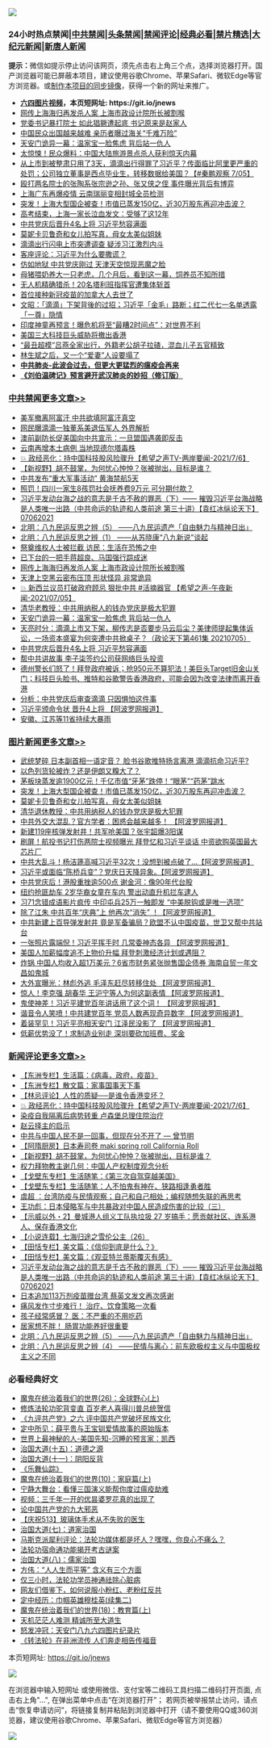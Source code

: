 ![](https://raw.githubusercontent.com/fqnews/bnews/master/64photo/fqnews-qr.jpg)

<div id="tt">
<h3>24小时热点禁闻|<a href="#%E4%B8%AD%E5%85%B1%E7%A6%81%E9%97%BB%E6%9B%B4%E5%A4%9A%E6%96%87%E7%AB%A0">中共禁闻</a>|<a href="#%E5%9B%BE%E7%89%87%E6%96%B0%E9%97%BB%E6%9B%B4%E5%A4%9A%E6%96%87%E7%AB%A0">头条禁闻</a>|<a href="#%E6%96%B0%E9%97%BB%E8%AF%84%E8%AE%BA%E6%9B%B4%E5%A4%9A%E6%96%87%E7%AB%A0">禁闻评论|<a href="#%E5%BF%85%E7%9C%8B%E7%BB%8F%E5%85%B8%E5%A5%BD%E6%96%87">经典必看|<a href="/video.md#%E7%A6%81%E7%89%87%E7%B2%BE%E9%80%89">禁片精选</a>|<a href="https://github.com/fqnews/djy/blob/master/gb/nf1351518.md#1">大纪元新闻</a>|<a href="https://github.com/fqnews/ntdtv/blob/master/gb/prog204.md#1">新唐人新闻</a></h3>
<div><b>提示：</b>微信如提示停止访问该网页，须先点击右上角三个点，选择浏览器打开。国产浏览器可能已屏蔽本项目，建议使用谷歌Chrome、苹果Safari、微软Edge等官方浏览器。或<a href="https://github.com/fqnews/bnews/blob/master/%E5%88%B6%E4%BD%9Cgit%E7%A6%81%E9%97%BB%E9%95%9C%E5%83%8F.md">制作本项目的同步镜像</a>，获得一个新的网址来推广。</div>
<ul>
<li><b><a href="http://d1.bdrive.tk/64.mp4" target="_blank">六四图片视频</a>，本页短网址: https://git.io/jnews</b></li>
<li><a href="/cbnews/20210706/1581524.md">网传上海海归再发杀人案 上海市政设计院所长被割喉</a></li>
<li><a href="/cnnews/20210705/1581018.md">党委书记暴打院士 如此猖獗遭起底 书记原来是赵家人</a></li>
<li><a href="/cnnews/20210706/1581117.md">中国民众出国越来越难 亲历者曝过海关“千难万险”</a></li>
<li><a href="/cbnews/20210706/1581435.md">天安门诡异一幕：温家宝一脸焦虑 背后站一仇人</a></li>
<li><a href="/cbnews/20210706/1581223.md">太惊悚！民众爆料：中国大陆旅游景点杀人获利惊天内幕</a></li>
<li><a href="/bannedvideo/20210706/1581210.md">从上市到被整肃只用了3天，滴滴出行得罪了习近平？传面临比阿里更严重的处罚；公司独立董事是西点毕业生，转移数据给美国？【#秦鹏观察 7/05】</a></li>
<li><a href="/baitai/20210706/1581380.md">殴打两名院士的张陶系张宗逊之孙、张又侠之侄 事件曝光背后有博弈</a></li>
<li><a href="/cbnews/20210705/1581086.md">上海广东再爆疫情 云南瑞丽变相封城全员检测</a></li>
<li><a href="/topimagenews/20210706/1581505.md">突发！上海大型国企被查！市值已蒸发150亿，近30万股东再迎冲击波？</a></li>
<li><a href="/cnnews/20210706/1581257.md">高考结束，上海一家长泣血发文：受够了这12年</a></li>
<li><a href="/cbnews/20210706/1581407.md">中共党庆后晋升4名上将 习近平愁容满面</a></li>
<li><a href="/topimagenews/20210706/1581222.md">莫妮卡贝鲁奇和女儿拍写真，母女太美似姐妹</a></li>
<li><a href="/cbnews/20210705/1581063.md">滴滴出行闪电上市突遭调查 疑涉习江激烈内斗</a></li>
<li><a href="/baitai/20210706/1581159.md">客座评论：习近平为什么要撒谎？</a></li>
<li><a href="/cbnews/20210705/1581015.md">仿如地狱 中共党庆刚过 天津天空惊现恶魔之脸</a></li>
<li><a href="/funmedia/20210706/1581241.md">母猪喂奶养大一只老虎，几个月后，看到这一幕，饲养员不知所措</a></li>
<li><a href="/worldnews/20210706/1581480.md">无人机精确猎杀！20名塔利班指挥官遭集体斩首</a></li>
<li><a href="/cnnews/20210706/1581181.md">首位接种新冠疫苗的加拿大人去世了</a></li>
<li><a href="/cbnews/20210706/1581239.md">文昭：「滴滴」下架背後的过招；习近平「金毛」路断；红二代七一名单透露「一尊」隐情</a></li>
<li><a href="/worldnews/20210706/1581448.md">印度神童再预言！曝危机将至“最糟2时间点”：对世界不利</a></li>
<li><a href="/cnnews/hknews/20210706/1581177.md">美国三大科技巨头威胁将撤出香港</a></li>
<li><a href="/yule/20210706/1581151.md">“最丑超模”吕燕全家出行，外籍老公胡子拉碴，混血儿子五官精致</a></li>
<li><a href="/cnnews/20210706/1581256.md">林生斌之后，又一个“爱妻”人设要塌了</a></li>
<li><b><a href="/comments/20200211/1275071.md" target="_blank">中共肺炎-此波会过去，但更大更猛烈的瘟疫会再来</a></b></li>
<li><b><a href="/comments/20200207/1272816.md" target="_blank">《刘伯温碑记》预言避开武汉肺炎的妙招（修订版）</a></b></li>
</ul>
</div>

<div class="catlist">
<h3><a href="/cbnews/" target="_blank">中共禁闻</a><span><a href="/cbnews/" target="_blank" rel="nofollow">更多文章>></a></span></h3>
<ul>
<li><a href="/cbnews/20210706/1581735.md" target="_blank">美军撤离阿富汗 中共欲填阿富汗真空</a></li>
<li><a href="/cbnews/20210706/1581734.md" target="_blank">网民曝滴滴一独董系美退伍军人 外界解析</a></li>
<li><a href="/cbnews/20210706/1581716.md" target="_blank">澳前副防长促美国向中共宣示：一旦盟国遇袭即反击</a></li>
<li><a href="/cbnews/20210706/1581715.md" target="_blank">云南再增本土病例 当地现德尔塔毒株</a></li>
<li><a href="/comments/20210706/1581712.md" target="_blank">💥 政经恶化：持中国科技股风险骤升【希望之声TV-两岸要闻-2021/7/6】</a></li>
<li><a href="/comments/20210706/1581674.md" target="_blank">【新视野】胡不鼓掌，为何忧心忡忡？张被抛出，目标是谁？</a></li>
<li><a href="/cbnews/20210706/1581613.md" target="_blank">中共发布“重大军事活动” 黄海禁航5天</a></li>
<li><a href="/cbnews/20210706/1581612.md" target="_blank">照罚！四川一家生8孩罚社会抚养费9万元 可分期付款？</a></li>
<li><a href="/comments/20210706/1581604.md" target="_blank">习近平发动台海之战的意志是千古不赦的罪恶（下）—— 摧毁习近平台海战略是人类唯一出路（中共命运的轨迹和人类前途  第三十讲）【袁红冰纵论天下】 07062021</a></li>
<li><a href="/comments/20210706/1581589.md" target="_blank">北明：八九民运反思之辨（5） ——八九民运遗产「自由魅力与精神日出」</a></li>
<li><a href="/cbnews/20210706/1581574.md" target="_blank">北明：八九民运反思之辨（1） ——从苏晓康“八九新说”谈起</a></li>
<li><a href="/cbnews/20210706/1581563.md" target="_blank">祭奠维权人士被拦截 访民：生活在恐怖之中</a></li>
<li><a href="/cbnews/20210706/1581553.md" target="_blank">已下台的一把手蒋超良、马国强行踪成迷</a></li>
<li><a href="/cbnews/20210706/1581524.md" target="_blank">网传上海海归再发杀人案 上海市政设计院所长被割喉</a></li>
<li><a href="/cbnews/20210706/1581507.md" target="_blank">天津上空黑云密布压顶 形状怪异 非常诡异</a></li>
<li><a href="/comments/20210706/1581450.md" target="_blank">💥 新西兰议员打破政府顾忌 狠批中共 #活摘器官 【希望之声-午夜新闻-2021/07/05】</a></li>
<li><a href="/cbnews/20210706/1581444.md" target="_blank">清华老教授：中共用纳税人的钱办党庆是极大犯罪</a></li>
<li><a href="/cbnews/20210706/1581435.md" target="_blank">天安门诡异一幕：温家宝一脸焦虑 背后站一仇人</a></li>
<li><a href="/cbnews/20210706/1581433.md" target="_blank">天亮时分：滴滴上市又下架，柳传志是否要步马云后尘？美律师提起集体诉讼，一场资本盛宴为何突遭中共掀桌子？（政论天下第461集 20210705）</a></li>
<li><a href="/cbnews/20210706/1581407.md" target="_blank">中共党庆后晋升4名上将 习近平愁容满面</a></li>
<li><a href="/cbnews/20210706/1581406.md" target="_blank">帮中共讲故事 李子柒签约公司获网络巨头投资</a></li>
<li><a href="/comments/20210706/1581383.md" target="_blank">德州警长们怒了！拜登政府被诉；抢950元不算犯法！美巨头Target旧金山关门；科技巨头脸书、推特和谷歌警告香港政府，可能会因为改变法律而离开香港</a></li>
<li><a href="/cbnews/20210706/1581368.md" target="_blank">分析：中共党庆后审查滴滴 只因惧怕这件事</a></li>
<li><a href="/cbnews/20210706/1581367.md" target="_blank">习近平颁命令状 晋升4上将 【阿波罗网报道】</a></li>
<li><a href="/cbnews/20210706/1581316.md" target="_blank">安徽、江苏等11省持续大暴雨</a></li>

</ul>
</div>
<div class="catlist">
<h3><a href="/topimagenews/" target="_blank">图片新闻</a><span><a href="/topimagenews/" target="_blank" rel="nofollow">更多文章>></a></span></h3>
<ul>
<li><a href="/topimagenews/20210706/1581728.md" target="_blank">武统梦碎 日本副首相一语定音？ 脸书谷歌推特扬言离港 滴滴抗命习近平?</a></li>
<li><a href="/topimagenews/20210706/1581523.md" target="_blank">以色列货轮被炸？还是伊朗又糗大了？</a></li>
<li><a href="/topimagenews/20210706/1581506.md" target="_blank">茅板块蒸发逾1900亿元！千亿市值“牙茅”跌停！“眼茅”“药茅”跳水</a></li>
<li><a href="/topimagenews/20210706/1581505.md" target="_blank">突发！上海大型国企被查！市值已蒸发150亿，近30万股东再迎冲击波？</a></li>
<li><a href="/topimagenews/20210706/1581222.md" target="_blank">莫妮卡贝鲁奇和女儿拍写真，母女太美似姐妹</a></li>
<li><a href="/topimagenews/20210705/1580992.md" target="_blank">清华退休教授：中共用纳税人的钱办党庆是极大犯罪</a></li>
<li><a href="/topimagenews/20210705/1580819.md" target="_blank">中共外交大混乱？官方学者：困惑会越来越多！ 【阿波罗网报道】</a></li>
<li><a href="/topimagenews/20210705/1580483.md" target="_blank">新建119座核弹发射井！共军呛美国？张宇韶爆3阳谋</a></li>
<li><a href="/topimagenews/20210704/1580353.md" target="_blank">刷屏！航投书记打伤两院士视频曝光 拜登忆和习近平谈话 中资欲购英国最大芯片厂</a></li>
<li><a href="/topimagenews/20210704/1580198.md" target="_blank">中共大乱斗！杨洁篪高喊习近平32次！没想到被点破了&#8230;【阿波罗网报道】</a></li>
<li><a href="/topimagenews/20210704/1580090.md" target="_blank">习近平或面临“陈桥兵变”？党庆日天降异象。【阿波罗网报道】</a></li>
<li><a href="/topimagenews/20210704/1579925.md" target="_blank">中共党庆后！港股重挫逾500点 谢金河：像90年代台股</a></li>
<li><a href="/topimagenews/20210704/1579885.md" target="_blank">纽约抢匪劫车 2岁华裔女童在车内 警出动直升机拦车逮人</a></li>
<li><a href="/topimagenews/20210703/1579780.md" target="_blank">习71念错成语影片疯传 中印屯兵25万一触即发 “中美脱钩或是唯一选项”</a></li>
<li><a href="/topimagenews/20210703/1579613.md" target="_blank">除了江朱 中共百年“庆典”上 他再次“消失” ！【阿波罗网报道】</a></li>
<li><a href="/topimagenews/20210702/1579216.md" target="_blank">中共新建上百导弹发射井 竟是军备骗局？欧盟不认中国疫苗，世卫又帮中共站台</a></li>
<li><a href="/topimagenews/20210702/1578867.md" target="_blank">一张照片露端倪！习近平挥手时 几常委神态各异 【阿波罗网报道】</a></li>
<li><a href="/topimagenews/20210702/1578533.md" target="_blank">美国人加薪幅度追不上物价升幅 拜登刺激经济计划或遇阻？</a></li>
<li><a href="/topimagenews/20210701/1578374.md" target="_blank">炸锅 中国人均收入超1万美元？6省市财务紧张抛售国企债券 海南自贸一年文昌如鬼城</a></li>
<li><a href="/topimagenews/20210701/1578148.md" target="_blank">大外宣曝光：林彪外逃 毛泽东赶尽转移住处 【阿波罗网报道】</a></li>
<li><a href="/topimagenews/20210701/1578123.md" target="_blank">惊人！李克强 胡春华 王沪宁等人为何这副表情 【阿波罗网报道】</a></li>
<li><a href="/topimagenews/20210701/1578104.md" target="_blank">鬼使神差！习近平建党百年讲话用了这个词！ 【阿波罗网报道】</a></li>
<li><a href="/topimagenews/20210701/1578070.md" target="_blank">谐音令人笑喷！中共建党百年 党员人数再现奇异数字 【阿波罗网报道】</a></li>
<li><a href="/topimagenews/20210701/1577976.md" target="_blank">着装罕见！习近平亮相天安门 江泽民没影了 【阿波罗网报道】</a></li>
<li><a href="/topimagenews/20210701/1577804.md" target="_blank">低薪优势没了！求制造业别走 深圳要砍加班费、奖金</a></li>

</ul>
</div>
<div class="catlist">
<h3><a href="/comments/" target="_blank">新闻评论</a><span><a href="/comments/" target="_blank" rel="nofollow">更多文章>></a></span></h3>
<ul>
<li><a href="/comments/20210706/1581720.md" target="_blank">【东洲专栏】生活篇：《病毒，政府，疫苗》</a></li>
<li><a href="/comments/20210706/1581719.md" target="_blank">【东洲专栏】散文篇：家事国事天下事</a></li>
<li><a href="/comments/20210706/1581718.md" target="_blank">【林忌评论】人性的质疑──是谁令香港变坏？</a></li>
<li><a href="/comments/20210706/1581712.md" target="_blank">💥 政经恶化：持中国科技股风险骤升【希望之声TV-两岸要闻-2021/7/6】</a></li>
<li><a href="/comments/20210706/1581710.md" target="_blank">染疫自我隔离后病势转重 卢森堡总理住院治疗</a></li>
<li><a href="/comments/20210706/1581545.md" target="_blank">赵云择主的启示</a></li>
<li><a href="/comments/20210706/1581483.md" target="_blank">中共与中国人民不是一回事，但现在分不开了 — 曾节明</a></li>
<li><a href="/comments/20210706/1581694.md" target="_blank">【阿隋厨房】日本寿司卷 maki spring roll California Roll</a></li>
<li><a href="/comments/20210706/1581674.md" target="_blank">【新视野】胡不鼓掌，为何忧心忡忡？张被抛出，目标是谁？</a></li>
<li><a href="/comments/20210706/1581672.md" target="_blank">权力拜物教主谢几何：中国人产权制度观念分析</a></li>
<li><a href="/comments/20210706/1581652.md" target="_blank">【戈壁东专栏】生活随笔：《第三次自驾穿越美国》</a></li>
<li><a href="/comments/20210706/1581651.md" target="_blank">【戈壁东专栏】生活随笔：人不怕鬼有神在、狭路相逢勇者胜</a></li>
<li><a href="/comments/20210706/1581650.md" target="_blank">虞超 ：台湾防疫与民情观察；自己和自己相处；编程随想失联的再思考</a></li>
<li><a href="/comments/20210706/1581643.md" target="_blank">王功彪：日本侵略军与中共暴政对中国人民造成伤害的比较（三）</a></li>
<li><a href="/comments/20210706/1581611.md" target="_blank">【示威以外・2】曼城港人组义工队执垃圾 27 岁搞手：愿贡献社区、连系港人、保存香港文化</a></li>
<li><a href="/comments/20210706/1581609.md" target="_blank">【小说连载】七海归途之雪伦公主（26）</a></li>
<li><a href="/comments/20210706/1581607.md" target="_blank">【田恬专栏】美文篇：《信仰到底是什么？》</a></li>
<li><a href="/comments/20210706/1581605.md" target="_blank">【田恬专栏】美文篇：《观亚特兰蒂斯覆灭有感》</a></li>
<li><a href="/comments/20210706/1581604.md" target="_blank">习近平发动台海之战的意志是千古不赦的罪恶（下）—— 摧毁习近平台海战略是人类唯一出路（中共命运的轨迹和人类前途  第三十讲）【袁红冰纵论天下】 07062021</a></li>
<li><a href="/comments/20210706/1581599.md" target="_blank">日本追加113万剂疫苗赠台湾 蔡英文发文再次感谢</a></li>
<li><a href="/comments/20210706/1581598.md" target="_blank">痛风发作寸步难行！ 治疗、饮食策略一次看</a></li>
<li><a href="/comments/20210706/1581597.md" target="_blank">孩子经常感冒？ 医：不严重的不用吃药</a></li>
<li><a href="/comments/20210706/1581596.md" target="_blank">居家想不胖！ 肠胃功能养好很重要</a></li>
<li><a href="/comments/20210706/1581589.md" target="_blank">北明：八九民运反思之辨（5） ——八九民运遗产「自由魅力与精神日出」</a></li>
<li><a href="/comments/20210706/1581583.md" target="_blank">北明：八九民运反思之辨（4） ——民情与离心：前东欧极权主义与中国极权主义之不同</a></li>

</ul>
</div>

<div class="catlist">
<h3>必看经典好文</h3>
<ul>
<li><a href="/comments/20181210/1044798.md" target="_blank">魔鬼在统治着我们的世界(26)：全球野心(上)</a></li>
<li><a href="/comments/20210312/1502969.md" target="_blank">修炼法轮功驼背变直 百岁老人喜得川普总统贺信</a></li>
<li><a href="/bookonline/20131116/201050.md" target="_blank">《九评共产党》之六 评中国共产党破坏民族文化</a></li>
<li><a href="/comments/20200616/1345658.md" target="_blank">定中所见：薛平贵与王宝钏爱情故事的原始版本</a></li>
<li><a href="/comments/20200605/783244.md" target="_blank">世界上最神秘的人-美国先知-沉睡的预言家：凯西</a></li>
<li><a href="/topimagenews/20180322/917868.md" target="_blank">治国大道(十五)：道德之源</a></li>
<li><a href="/cbnews/20180317/915893.md" target="_blank">治国大道(十一)：阴阳反背</a></li>
<li><a href="/comments/20200527/783191.md" target="_blank">《乐舞仙踪》</a></li>
<li><a href="/topimagenews/20180529/950153.md" target="_blank">魔鬼在统治着我们的世界(10)：家庭篇(上)</a></li>
<li><a href="/comments/20200527/1273654.md" target="_blank">宁静大舞台：看懂三国演义能帮你度过瘟疫劫难</a></li>
<li><a href="/aomi/qiwen/20151223/484507.md" target="_blank">视频：三千年一开的优昙婆罗花真的出现了</a></li>
<li><a href="/comments/20200717/1361899.md" target="_blank">论中国共产党的九大邪恶</a></li>
<li><a href="/cbnews/20210526/1554325.md" target="_blank">【庆祝513】玻璃体手术从不失败的医生</a></li>
<li><a href="/cbnews/20190424/913985.md" target="_blank">治国大道(七)：道家治国</a></li>
<li><a href="/comments/20210207/1482940.md" target="_blank">马斯克派犀利评论：法轮功媒体都是坏人？嘿嘿，你良心不痛么？</a></li>
<li><a href="/tculture/20121025/73079.md" target="_blank">法轮功宿命通功能揭开考古谜案</a></li>
<li><a href="/cbnews/20190424/914482.md" target="_blank">治国大道(八)：儒家治国</a></li>
<li><a href="/comments/20200720/1363377.md" target="_blank">方伟：“人人生而平等” 含义有三个方面</a></li>
<li><a href="/health/20170626/780270.md" target="_blank">仅三小时，法轮功学员神通祛除心脏病</a></li>
<li><a href="/comments/20200712/1359630.md" target="_blank">网友们借鉴下，如何说服小粉红、老粉红反共</a></li>
<li><a href="/tculture/20161102/608445.md" target="_blank">定中经历：巾帼英雄穆桂英(续集二)</a></li>
<li><a href="/topimagenews/20180701/965109.md" target="_blank">魔鬼在统治着我们的世界(18)：教育篇(上)</a></li>
<li><a href="/comments/20210302/1496716.md" target="_blank">天机茫茫人难测 精诚所至大道生</a></li>
<li><a href="/comments/20200604/783200.md" target="_blank">怒发冲冠：天安门八九六四图片纪录片</a></li>
<li><a href="/comments/20210509/1542786.md" target="_blank">《转法轮》在非洲流传 人们奔走相告传福音</a></li>

</ul>
</div>

本页短网址: https://git.io/jnews

![](https://raw.githubusercontent.com/fqnews/bnews/master/64photo/fqnews-qr.jpg)

在浏览器中输入短网址 或使用微信、支付宝等二维码工具扫描二维码打开页面, 点击右上角"...", 在弹出菜单中点击“在浏览器打开”； 若网页被举报禁止访问，请点击“恢复申请访问”，将链接复制并粘贴到浏览器中打开（请不要使用QQ或360浏览器，建议使用谷歌Chrome、苹果Safari、微软Edge等官方浏览器）

![](https://raw.githubusercontent.com/fqnews/bnews/master/64photo/wx.jpg)